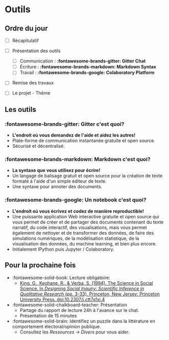 # Outils
## Ordre du jour

- [ ] Récapitulatif
- [ ] Présentation des outils
    - [ ] Communication : **:fontawesome-brands-gitter: Gitter Chat**
    - [ ] Écriture : **:fontawesome-brands-markdown: Markdown Syntax**
    - [ ] Travail : **:fontawesome-brands-google: Colaboratory Platform**
- [ ] Remise des travaux
- [ ] Le projet - Thème


## Les outils
### :fontawesome-brands-gitter: Gitter c'est quoi?
- **L'endroit où vous demandez de l'aide et aidez les autres!**
- Plate-forme de communication instantanée gratuite et open source.
- Sécurisé et décentralisé.

### :fontawesome-brands-markdown: Markdown c'est quoi?
- **La syntaxe que vous utilisez pour écrire!**
- Un langage de balisage gratuit et open source pour la création de texte formaté à l'aide d'un simple éditeur de texte.
- Une syntaxe pour annoter des documents.

### :fontawesome-brands-google: Un notebook c'est quoi?
- **L'endroit où vous écrivez et codez de manière reproductible!**
- Une puissante application Web interactive gratuite et open source qui vous permet de créer et de partager des documents contenant du texte narratif, du code interactif, des visualisations, mais vous permet également de nettoyer et de transformer des données, de faire des simulations numériques, de la modélisation statistique, de la visualisation des données, du machine learning, et bien plus encore.
- Initialement IPython puis Jupyter / Colaboratory.


## Pour la prochaine fois
- :fontawesome-solid-book: Lecture obligatoire:
    - [King, G., Keohane, R., & Verba, S. (1994). The Science in Social Science. In *Designing Social Inquiry: Scientific Inference in Qualitative Research* (pp. 3-33). Princeton, New Jersey: Princeton University Press. doi:10.2307/j.ctt7sfxj.4](https://proxy.sciencespobordeaux.fr:5139/document/doi/10.1515/9781400821211-002/pdf)
- :fontawesome-solid-chalkboard-teacher: Présentation
    - Partage du rapport de lecture 24h à l'avance sur le chat.
    - Présentation de 15 minutes
- :fontawesome-solid-brain: Identifiez un puzzle dans la littérature en comportement électoral/opinion publique.
    - Consultez les *Ressources -> Divers* pour vous aider.

